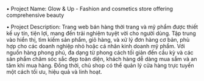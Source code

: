 • Project Name: Glow & Up - Fashion and cosmetics store offering comprehensive beauty​

• Project Description: Trang web bán hàng thời trang và mỹ phẩm được thiết kế uy tín, tiện lợi, mang đến trải nghiệm tuyệt vời cho người dùng. Tập trung vào hiển thị, tìm kiếm sản phẩm, giỏ hàng, và xử lý đơn hàng cơ bản, phù hợp cho các doanh nghiệp nhỏ hoặc cá nhân kinh doanh mỹ phẩm. Với nguồn hàng phong phú, đa dạng từ phong cách tối giản đến cầu kỳ và các sản phẩm chăm sóc sắc đẹp toàn diện, khách hàng dễ dàng mua sắm và an tâm khi mua hàng. Đồng thời, chủ shop có thể quản lý cửa hàng trực tuyến một cách tối ưu, hiệu quả và linh hoạt. ​
